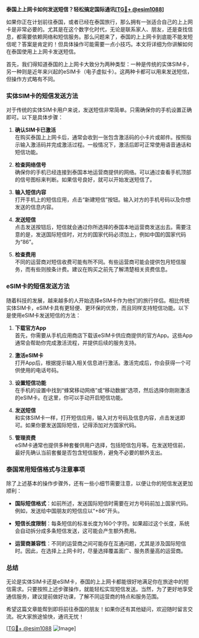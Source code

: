 **泰国上上网卡如何发送短信？轻松搞定国际通讯[[TG💪+ @esim1088](https://t.me/s/esim1088)]**

如果你正在计划前往泰国，或者已经在泰国旅行，那么拥有一张适合自己的上上网卡是非常必要的。尤其是在这个数字化时代，无论是联系家人、朋友，还是查找信息，都需要依赖网络和短信服务。那么问题来了，泰国的上上网卡到底能不能发短信呢？答案是肯定的！但具体操作可能需要一点小技巧。本文将详细为你讲解如何在泰国使用上上网卡发送短信。

首先，我们得知道泰国的上上网卡大致分为两种类型：一种是传统的实体SIM卡，另一种则是近年来兴起的eSIM卡（电子虚拟卡）。这两种卡都可以用来发送短信，但操作方式略有不同。

### 实体SIM卡的短信发送方法

对于传统的实体SIM卡用户来说，发送短信非常简单。只需确保你的手机设置正确即可。以下是具体步骤：

1. **确认SIM卡已激活**  
   在购买泰国上上网卡后，通常会收到一张包含激活码的小卡片或邮件。按照指示输入激活码并完成激活过程。一般情况下，激活后即可正常使用语音通话和短信功能。

2. **检查网络信号**  
   确保你的手机已经连接到泰国本地运营商提供的网络。可以通过查看手机顶部的信号图标来判断。如果信号良好，就可以开始发送短信了。

3. **输入短信内容**  
   打开手机上的短信应用，点击“新建短信”按钮。输入对方的手机号码以及你想发送的信息内容。

4. **发送短信**  
   点击发送按钮后，短信就会通过你所选择的泰国本地运营商发送出去。需要注意的是，发送国际短信时，对方的国家代码必须加上，例如中国的国家代码为“86”。

5. **检查费用**  
   不同的运营商对短信收费可能有所不同。有些运营商可能会提供包月短信服务，而有些则按条计费。建议在购买之前先了解清楚相关资费信息。

### eSIM卡的短信发送方法

随着科技的发展，越来越多的人开始选择eSIM卡作为他们的旅行伴侣。相比传统实体SIM卡，eSIM卡具有更轻便、更环保的优势，而且同样支持短信功能。以下是使用eSIM卡发送短信的方法：

1. **下载官方App**  
   首先，你需要从手机应用商店下载该eSIM卡供应商提供的官方App。这些App通常会帮助你完成激活流程，并提供后续的服务支持。

2. **激活eSIM卡**  
   打开App后，根据提示输入相关信息进行激活。激活完成后，你会获得一个可供使用的电话号码。

3. **设置短信功能**  
   在手机的设置中找到“蜂窝移动网络”或“移动数据”选项，然后选择你刚刚激活的eSIM卡。在这里，你可以手动开启短信功能。

4. **发送短信**  
   和实体SIM卡一样，打开短信应用，输入对方号码及信息内容，点击发送即可。如果你要发送国际短信，记得添加对方国家代码。

5. **管理资费**  
   eSIM卡通常也提供多种套餐供用户选择，包括短信包月等。在发送短信前，最好先确认当前套餐是否包含短信服务，避免不必要的额外支出。

### 泰国常用短信格式与注意事项

除了上述基本的操作步骤外，还有一些小细节需要注意，以便让你的短信发送更加顺利：

- **国际短信格式**：如前所述，发送国际短信时需要在对方号码前加上国家代码。例如，发送给中国朋友的短信应以“+86”开头。
  
- **短信长度限制**：每条短信的标准长度为160个字符。如果超过这个长度，系统会自动拆分成多条短信发送，这可能会产生额外费用。

- **运营商兼容性**：不同的运营商之间可能存在互通问题，尤其是涉及国际短信时。因此，在选择上上网卡时，尽量选择覆盖面广、服务质量高的运营商。

### 总结

无论是实体SIM卡还是eSIM卡，泰国的上上网卡都能很好地满足你在旅途中的短信需求。只要按照上述步骤操作，就能轻松实现短信发送。当然，为了更好地享受通信服务，建议提前做好功课，了解不同运营商的特点和服务范围。

希望这篇文章能帮到即将前往泰国的朋友！如果你还有其他疑问，欢迎随时留言交流。祝大家旅途愉快，通讯无忧！

[[TG💪+ @esim1088](https://t.me/s/esim1088) ![Image](https://i.postimg.cc/4NQfJmqS/Snipaste-2025-05-13-00-14-12.png)]